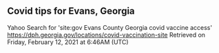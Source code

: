 ## Covid tips for Evans, Georgia

Yahoo Search for 'site:gov Evans County Georgia covid vaccine access'
https://dph.georgia.gov/locations/covid-vaccination-site
Retrieved on Friday, February 12, 2021 at 6:46AM (UTC)